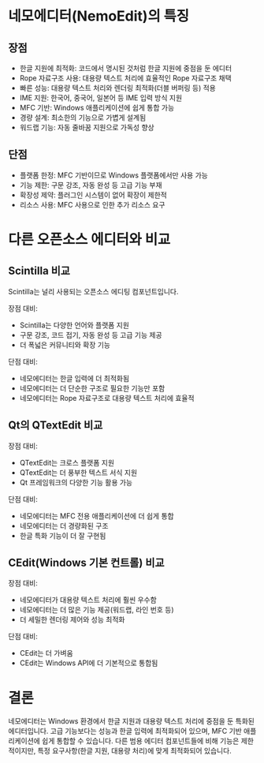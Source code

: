 # 네모에디터(NemoEdit)의 특징

## 장점

- 한글 지원에 최적화: 코드에서 명시된 것처럼 한글 지원에 중점을 둔 에디터
- Rope 자료구조 사용: 대용량 텍스트 처리에 효율적인 Rope 자료구조 채택
- 빠른 성능: 대용량 텍스트 처리와 렌더링 최적화(더블 버퍼링 등) 적용
- IME 지원: 한국어, 중국어, 일본어 등 IME 입력 방식 지원
- MFC 기반: Windows 애플리케이션에 쉽게 통합 가능
- 경량 설계: 최소한의 기능으로 가볍게 설계됨
- 워드랩 기능: 자동 줄바꿈 지원으로 가독성 향상

## 단점

- 플랫폼 한정: MFC 기반이므로 Windows 플랫폼에서만 사용 가능
- 기능 제한: 구문 강조, 자동 완성 등 고급 기능 부재
- 확장성 제약: 플러그인 시스템이 없어 확장이 제한적
- 리소스 사용: MFC 사용으로 인한 추가 리소스 요구

# 다른 오픈소스 에디터와 비교

## Scintilla 비교
Scintilla는 널리 사용되는 오픈소스 에디팅 컴포넌트입니다.

장점 대비:

- Scintilla는 다양한 언어와 플랫폼 지원
- 구문 강조, 코드 접기, 자동 완성 등 고급 기능 제공
- 더 폭넓은 커뮤니티와 확장 기능

단점 대비:

- 네모에디터는 한글 입력에 더 최적화됨
- 네모에디터는 더 단순한 구조로 필요한 기능만 포함
- 네모에디터는 Rope 자료구조로 대용량 텍스트 처리에 효율적

## Qt의 QTextEdit 비교

장점 대비:

- QTextEdit는 크로스 플랫폼 지원
- QTextEdit는 더 풍부한 텍스트 서식 지원
- Qt 프레임워크의 다양한 기능 활용 가능

단점 대비:

- 네모에디터는 MFC 전용 애플리케이션에 더 쉽게 통합
- 네모에디터는 더 경량화된 구조
- 한글 특화 기능이 더 잘 구현됨

## CEdit(Windows 기본 컨트롤) 비교

장점 대비:

- 네모에디터가 대용량 텍스트 처리에 훨씬 우수함
- 네모에디터는 더 많은 기능 제공(워드랩, 라인 번호 등)
- 더 세밀한 렌더링 제어와 성능 최적화

단점 대비:

- CEdit는 더 가벼움
- CEdit는 Windows API에 더 기본적으로 통합됨



# 결론
네모에디터는 Windows 환경에서 한글 지원과 대용량 텍스트 처리에 중점을 둔 특화된 에디터입니다. 고급 기능보다는 성능과 한글 입력에 최적화되어 있으며, MFC 기반 애플리케이션에 쉽게 통합할 수 있습니다. 다른 범용 에디터 컴포넌트들에 비해 기능은 제한적이지만, 특정 요구사항(한글 지원, 대용량 처리)에 맞게 최적화되어 있습니다.
